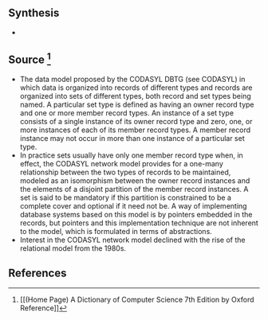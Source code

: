 ## Synthesis
- 
## Source [^1]
- The data model proposed by the CODASYL DBTG (see CODASYL) in which data is organized into records of different types and records are organized into sets of different types, both record and set types being named. A particular set type is defined as having an owner record type and one or more member record types. An instance of a set type consists of a single instance of its owner record type and zero, one, or more instances of each of its member record types. A member record instance may not occur in more than one instance of a particular set type.
- In practice sets usually have only one member record type when, in effect, the CODASYL network model provides for a one-many relationship between the two types of records to be maintained, modeled as an isomorphism between the owner record instances and the elements of a disjoint partition of the member record instances. A set is said to be mandatory if this partition is constrained to be a complete cover and optional if it need not be. A way of implementing database systems based on this model is by pointers embedded in the records, but pointers and this implementation technique are not inherent to the model, which is formulated in terms of abstractions.
- Interest in the CODASYL network model declined with the rise of the relational model from the 1980s.
## References

[^1]: [[(Home Page) A Dictionary of Computer Science 7th Edition by Oxford Reference]]